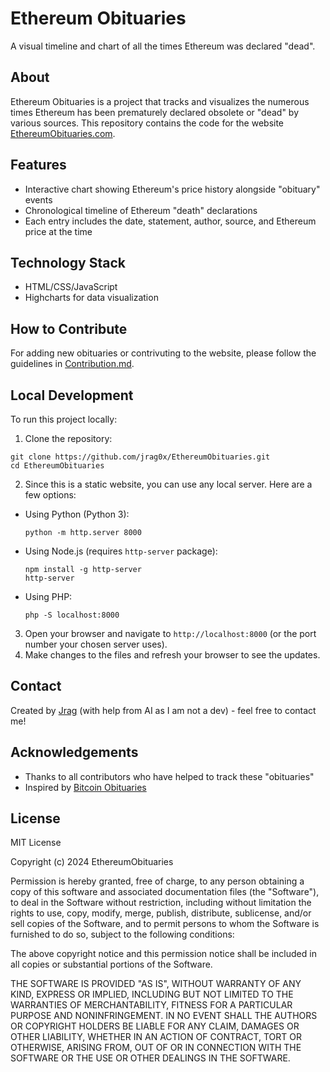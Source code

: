 # Ethereum Obituaries

A visual timeline and chart of all the times Ethereum was declared "dead".

## About

Ethereum Obituaries is a project that tracks and visualizes the numerous times Ethereum has been prematurely declared obsolete or "dead" by various sources. This repository contains the code for the website [EthereumObituaries.com](https://ethereumobituaries.com).

## Features

- Interactive chart showing Ethereum's price history alongside "obituary" events
- Chronological timeline of Ethereum "death" declarations
- Each entry includes the date, statement, author, source, and Ethereum price at the time

## Technology Stack

- HTML/CSS/JavaScript
- Highcharts for data visualization

## How to Contribute

For adding new obituaries or contrivuting to the website, please follow the guidelines in [Contribution.md](Contribution.md).

## Local Development

To run this project locally:

1. Clone the repository:
```
git clone https://github.com/jrag0x/EthereumObituaries.git
cd EthereumObituaries
```

2. Since this is a static website, you can use any local server. Here are a few options:
- Using Python (Python 3):
  ```
  python -m http.server 8000
  ```
- Using Node.js (requires `http-server` package):
  ```
  npm install -g http-server
  http-server
  ```
- Using PHP:
  ```
  php -S localhost:8000
  ```
3. Open your browser and navigate to `http://localhost:8000` (or the port number your chosen server uses).
4. Make changes to the files and refresh your browser to see the updates.

## Contact

Created by [Jrag](https://twitter.com/Jrag0x) (with help from AI as I am not a dev) - feel free to contact me!

## Acknowledgements

- Thanks to all contributors who have helped to track these "obituaries"
- Inspired by [Bitcoin Obituaries](https://99bitcoins.com/bitcoin-obituaries/)

## License

MIT License

Copyright (c) 2024 EthereumObituaries

Permission is hereby granted, free of charge, to any person obtaining a copy
of this software and associated documentation files (the "Software"), to deal
in the Software without restriction, including without limitation the rights
to use, copy, modify, merge, publish, distribute, sublicense, and/or sell
copies of the Software, and to permit persons to whom the Software is
furnished to do so, subject to the following conditions:

The above copyright notice and this permission notice shall be included in all
copies or substantial portions of the Software.

THE SOFTWARE IS PROVIDED "AS IS", WITHOUT WARRANTY OF ANY KIND, EXPRESS OR
IMPLIED, INCLUDING BUT NOT LIMITED TO THE WARRANTIES OF MERCHANTABILITY,
FITNESS FOR A PARTICULAR PURPOSE AND NONINFRINGEMENT. IN NO EVENT SHALL THE
AUTHORS OR COPYRIGHT HOLDERS BE LIABLE FOR ANY CLAIM, DAMAGES OR OTHER
LIABILITY, WHETHER IN AN ACTION OF CONTRACT, TORT OR OTHERWISE, ARISING FROM,
OUT OF OR IN CONNECTION WITH THE SOFTWARE OR THE USE OR OTHER DEALINGS IN THE
SOFTWARE.